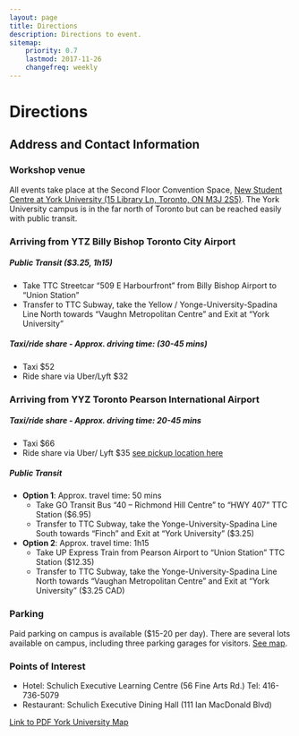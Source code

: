 ```yaml
---
layout: page
title: Directions
description: Directions to event.
sitemap:
    priority: 0.7
    lastmod: 2017-11-26
    changefreq: weekly
---
```

# Directions

## Address and Contact Information

### Workshop venue

All events take place at the Second Floor Convention Space, [New Student Centre at York University (15 Library Ln, Toronto, ON M3J 2S5)](https://goo.gl/maps/f9ugLqTpEXL2). The York University campus is in the far north of Toronto but can be reached easily with public transit. 

### Arriving from YTZ Billy Bishop Toronto City Airport  

##### Public Transit ($3.25, 1h15)

- Take TTC Streetcar “509 E Harbourfront” from Billy Bishop Airport to “Union Station”
- Transfer to TTC Subway, take the Yellow / Yonge-University-Spadina Line North towards “Vaughn Metropolitan Centre” and Exit at “York University” 
    
##### Taxi/ride share - Approx. driving time: (30-45 mins)
- Taxi $52 
- Ride share via Uber/Lyft $32 


### Arriving from YYZ Toronto Pearson International Airport  

##### Taxi/ride share - Approx. driving time: 20-45 mins
- Taxi $66 
- Ride share via Uber/ Lyft $35 [see pickup location here](https://www.uber.com/en-CA/airports/yyz/) 

##### Public Transit
* **Option 1**: Approx. travel time: 50 mins
    - Take GO Transit Bus “40 – Richmond Hill Centre” to “HWY 407” TTC Station ($6.95)
    - Transfer to TTC Subway, take the Yonge-University-Spadina Line South towards “Finch” and Exit at “York University” ($3.25)
* **Option 2**: Approx. travel time: 1h15
    - Take UP Express Train from Pearson Airport to “Union Station” TTC Station ($12.35)
    - Transfer to TTC Subway, take the Yonge-University-Spadina Line North towards “Vaughan Metropolitan Centre” and Exit at “York University” ($3.25 CAD)

### Parking
Paid parking on campus is available ($15-20 per day). There are several lots available on campus, including three parking garages for visitors. [See map](http://maps.info.yorku.ca/files/2018/09/KEELE_Map_Sept-2018.pdf). 

### Points of Interest
* Hotel: Schulich Executive Learning Centre (56 Fine Arts Rd.) Tel: 416-736-5079  
* Restaurant: Schulich Executive Dining Hall (111 Ian MacDonald Blvd)  


[Link to PDF York University Map](http://maps.info.yorku.ca/files/2018/09/KEELE_Map_Sept-2018.pdf)






